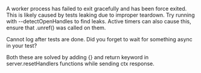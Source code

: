 A worker process has failed to exit gracefully and has been force exited. This is likely caused by tests leaking due to improper teardown. Try running with --detectOpenHandles to find leaks. Active timers can also cause this, ensure that .unref() was called on them.

Cannot log after tests are done. Did you forget to wait for something async in your test?

Both these are solved by adding {} and return keyword in server.resetHandlers functions while sending ctx response.
